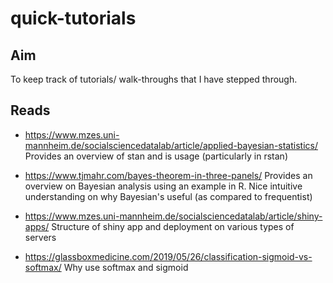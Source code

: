 # quick-tutorials

## Aim

To keep track of tutorials/ walk-throughs that I have stepped through.

## Reads

- https://www.mzes.uni-mannheim.de/socialsciencedatalab/article/applied-bayesian-statistics/
Provides an overview of stan and is usage (particularly in rstan)
- https://www.tjmahr.com/bayes-theorem-in-three-panels/
Provides an overview on Bayesian analysis using an example in R. Nice intuitive understanding on why Bayesian's useful (as compared to frequentist)

- https://www.mzes.uni-mannheim.de/socialsciencedatalab/article/shiny-apps/
Structure of shiny app and deployment on various types of servers

- https://glassboxmedicine.com/2019/05/26/classification-sigmoid-vs-softmax/
Why use softmax and sigmoid 

